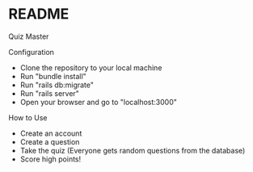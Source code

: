 # README
Quiz Master

Configuration

* Clone the repository to your local machine
* Run "bundle install"
* Run "rails db:migrate"
* Run "rails server"
* Open your browser and go to "localhost:3000"

How to Use

* Create an account
* Create a question
* Take the quiz (Everyone gets random questions from the database)
* Score high points!

